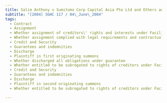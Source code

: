 ```yaml
---
title: Salim Anthony v Sumitomo Corp Capital Asia Pte Ltd and Others and Another Application 
subtitle: "[2004] SGHC 117 / 04\_June\_2004"
tags:
  - Contract
  - Assignment
  - Whether assignment of creditors\' rights and interests under Facility Agreement invalid
  - Whether assignment complied with legal requirements and contractual terms under Facility Agreement
  - Credit and Security
  - Guarantees and indemnities
  - Discharge
  - Plaintiff in first originating summons
  - Whether discharged all obligations under guarantee
  - Whether entitled to be subrogated to rights of creditors under Facility Agreement
  - Credit and Security
  - Guarantees and indemnities
  - Discharge
  - Plaintiff in second originating summons
  - Whether entitled to be subrogated to rights of creditors under Facility Agreement upon paying plaintiff in first originating summons

---
```


